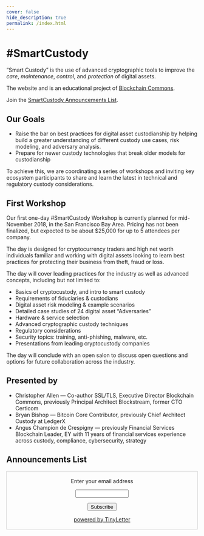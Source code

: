 ```yaml
---
cover: false
hide_description: true
permalink: /index.html
---
```


# #SmartCustody

“Smart Custody” is the use of advanced cryptographic tools to improve the *care*, *maintenance*, *control*, and *protection* of digital assets.

The website and is an educational project of [Blockchain Commons](https://www.BlockchainCommons.com).

Join the [SmartCustody Announcements List](https://tinyletter.com/SmartCustody).

## Our Goals

* Raise the bar on best practices for digital asset custodianship by helping build a greater understanding of different custody use cases, risk modeling, and adversary analysis.
* Prepare for newer custody technologies that break older models for custodianship

To achieve this, we are coordinating a series of workshops and inviting key ecosystem participants to share and learn the latest in technical and regulatory custody considerations.

## First Workshop

Our first one-day #SmartCustody Workshop is currently planned for mid-November 2018, in the San Francisco Bay Area. Pricing has not been finalized, but expected to be about $25,000 for up to 5 attendees per company.

The day is designed for cryptocurrency traders and high net worth individuals familiar and working with digital assets looking to learn best practices for protecting their business from theft, fraud or loss.

The day will cover leading practices for the industry as well as advanced concepts, including but not limited to:
* Basics of cryptocustody, and intro to smart custody
* Requirements of fiduciaries & custodians
* Digital asset risk modeling & example scenarios
* Detailed case studies of 24 digital asset “Adversaries”
* Hardware & service selection
* Advanced cryptographic custody techniques
* Regulatory considerations
* Security topics: training, anti-phishing, malware, etc.
* Presentations from leading cryptocustody companies

The day will conclude with an open salon to discuss open questions and options for future collaboration across the industry.

## Presented by

* Christopher Allen — Co-author SSL/TLS, Executive Director Blockchain Commons, previously Principal Architect Blockstream, former CTO Certicom
* Bryan Bishop — Bitcoin Core Contributor, previously Chief Architect Custody at LedgerX
* Angus Champion de Crespigny — previously Financial Services Blockchain Leader, EY with 11 years of financial services experience across custody, compliance, cybersecurity, strategy

## Announcements List

<form style="border:1px solid #ccc;padding:3px;text-align:center;" action="https://tinyletter.com/SmartCustody" method="post" target="popupwindow" onsubmit="window.open('https://tinyletter.com/SmartCustody', 'popupwindow', 'scrollbars=yes,width=800,height=600');return true"><p><label for="tlemail">Enter your email address</label></p><p><input type="text" style="width:140px" name="email" id="tlemail" /></p><input type="hidden" value="1" name="embed"/><input type="submit" value="Subscribe" /><p><a href="https://tinyletter.com" target="_blank">powered by TinyLetter</a></p></form>
